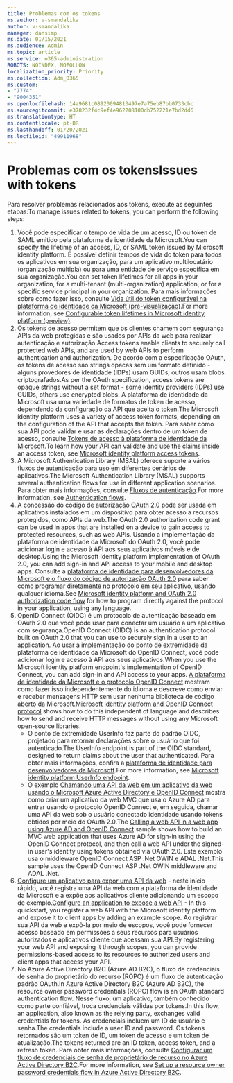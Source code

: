 ```yaml
---
title: Problemas com os tokens
ms.author: v-smandalika
author: v-smandalika
manager: dansimp
ms.date: 01/15/2021
ms.audience: Admin
ms.topic: article
ms.service: o365-administration
ROBOTS: NOINDEX, NOFOLLOW
localization_priority: Priority
ms.collection: Adm_O365
ms.custom:
- "7774"
- "9004351"
ms.openlocfilehash: 14a9681c08920094813497e7a75eb87bb0733cbc
ms.sourcegitcommit: e378232f4c9ef4e962208100db752221e7bd2dd6
ms.translationtype: HT
ms.contentlocale: pt-BR
ms.lasthandoff: 01/20/2021
ms.locfileid: "49911968"
---
```

# <a name="issues-with-tokens"></a><span data-ttu-id="8b0d7-102">Problemas com os tokens</span><span class="sxs-lookup"><span data-stu-id="8b0d7-102">Issues with tokens</span></span>

<span data-ttu-id="8b0d7-103">Para resolver problemas relacionados aos tokens, execute as seguintes etapas:</span><span class="sxs-lookup"><span data-stu-id="8b0d7-103">To manage issues related to tokens, you can perform the following steps:</span></span>

1. <span data-ttu-id="8b0d7-104">Você pode especificar o tempo de vida de um acesso, ID ou token de SAML emitido pela plataforma de identidade da Microsoft.</span><span class="sxs-lookup"><span data-stu-id="8b0d7-104">You can specify the lifetime of an access, ID, or SAML token issued by Microsoft identity platform.</span></span> <span data-ttu-id="8b0d7-105">É possível definir tempos de vida do token para todos os aplicativos em sua organização, para um aplicativo multilocatário (organização múltipla) ou para uma entidade de serviço específica em sua organização.</span><span class="sxs-lookup"><span data-stu-id="8b0d7-105">You can set token lifetimes for all apps in your organization, for a multi-tenant (multi-organization) application, or for a specific service principal in your organization.</span></span> <span data-ttu-id="8b0d7-106">Para mais informações sobre como fazer isso, consulte [Vida útil do token configurável na plataforma de identidade da Microsoft (pré-visualização)](https://docs.microsoft.com/azure/active-directory/develop/active-directory-configurable-token-lifetimes).</span><span class="sxs-lookup"><span data-stu-id="8b0d7-106">For more information, see [Configurable token lifetimes in Microsoft identity platform (preview)](https://docs.microsoft.com/azure/active-directory/develop/active-directory-configurable-token-lifetimes).</span></span>
2. <span data-ttu-id="8b0d7-107">Os tokens de acesso permitem que os clientes chamem com segurança APIs da web protegidas e são usados por APIs da web para realizar autenticação e autorização.</span><span class="sxs-lookup"><span data-stu-id="8b0d7-107">Access tokens enable clients to securely call protected web APIs, and are used by web APIs to perform authentication and authorization.</span></span> <span data-ttu-id="8b0d7-108">De acordo com a especificação OAuth, os tokens de acesso são strings opacas sem um formato definido - alguns provedores de identidade (IDPs) usam GUIDs, outros usam blobs criptografados.</span><span class="sxs-lookup"><span data-stu-id="8b0d7-108">As per the OAuth specification, access tokens are opaque strings without a set format - some identity providers (IDPs) use GUIDs, others use encrypted blobs.</span></span> <span data-ttu-id="8b0d7-109">A plataforma de identidade da Microsoft usa uma variedade de formatos de token de acesso, dependendo da configuração da API que aceita o token.</span><span class="sxs-lookup"><span data-stu-id="8b0d7-109">The Microsoft identity platform uses a variety of access token formats, depending on the configuration of the API that accepts the token.</span></span> <span data-ttu-id="8b0d7-110">Para saber como sua API pode validar e usar as declarações dentro de um token de acesso, consulte [Tokens de acesso à plataforma de identidade da Microsoft](https://docs.microsoft.com/azure/active-directory/develop/userinfo#calling-the-userinfo-endpoint).</span><span class="sxs-lookup"><span data-stu-id="8b0d7-110">To learn how your API can validate and use the claims inside an access token, see [Microsoft identity platform access tokens](https://docs.microsoft.com/azure/active-directory/develop/userinfo#calling-the-userinfo-endpoint).</span></span>
3. <span data-ttu-id="8b0d7-111">A Microsoft Authentication Library (MSAL) oferece suporte a vários fluxos de autenticação para uso em diferentes cenários de aplicativos.</span><span class="sxs-lookup"><span data-stu-id="8b0d7-111">The Microsoft Authentication Library (MSAL) supports several authentication flows for use in different application scenarios.</span></span> <span data-ttu-id="8b0d7-112">Para obter mais informações, consulte [Fluxos de autenticação](https://docs.microsoft.com/azure/active-directory/develop/msal-authentication-flows#how-each-flow-emits-tokens-and-codes).</span><span class="sxs-lookup"><span data-stu-id="8b0d7-112">For more information, see [Authentication flows](https://docs.microsoft.com/azure/active-directory/develop/msal-authentication-flows#how-each-flow-emits-tokens-and-codes).</span></span>
4. <span data-ttu-id="8b0d7-113">A concessão do código de autorização OAuth 2.0 pode ser usada em aplicativos instalados em um dispositivo para obter acesso a recursos protegidos, como APIs da web.</span><span class="sxs-lookup"><span data-stu-id="8b0d7-113">The OAuth 2.0 authorization code grant can be used in apps that are installed on a device to gain access to protected resources, such as web APIs.</span></span> <span data-ttu-id="8b0d7-114">Usando a implementação da plataforma de identidade da Microsoft do OAuth 2.0, você pode adicionar login e acesso à API aos seus aplicativos móveis e de desktop.</span><span class="sxs-lookup"><span data-stu-id="8b0d7-114">Using the Microsoft identity platform implementation of OAuth 2.0, you can add sign-in and API access to your mobile and desktop apps.</span></span> <span data-ttu-id="8b0d7-115">Consulte a [plataforma de identidade para desenvolvedores da Microsoft e o fluxo do código de autorização OAuth 2.0](https://docs.microsoft.com/azure/active-directory/develop/v2-oauth2-auth-code-flow#refresh-the-access-token) para saber como programar diretamente no protocolo em seu aplicativo, usando qualquer idioma.</span><span class="sxs-lookup"><span data-stu-id="8b0d7-115">See [Microsoft identity platform and OAuth 2.0 authorization code flow](https://docs.microsoft.com/azure/active-directory/develop/v2-oauth2-auth-code-flow#refresh-the-access-token) for how to program directly against the protocol in your application, using any language.</span></span>
5. <span data-ttu-id="8b0d7-116">OpenID Connect (OIDC) é um protocolo de autenticação baseado em OAuth 2.0 que você pode usar para conectar um usuário a um aplicativo com segurança.</span><span class="sxs-lookup"><span data-stu-id="8b0d7-116">OpenID Connect (OIDC) is an authentication protocol built on OAuth 2.0 that you can use to securely sign in a user to an application.</span></span> <span data-ttu-id="8b0d7-117">Ao usar a implementação do ponto de extremidade da plataforma de identidade da Microsoft do OpenID Connect, você pode adicionar login e acesso à API aos seus aplicativos.</span><span class="sxs-lookup"><span data-stu-id="8b0d7-117">When you use the Microsoft identity platform endpoint's implementation of OpenID Connect, you can add sign-in and API access to your apps.</span></span> <span data-ttu-id="8b0d7-118">[A plataforma de identidade da Microsoft e o protocolo OpenID Connect](https://docs.microsoft.com/azure/active-directory/develop/v2-protocols-oidc#send-the-sign-in-request) mostram como fazer isso independentemente do idioma e descreve como enviar e receber mensagens HTTP sem usar nenhuma biblioteca de código aberto da Microsoft.</span><span class="sxs-lookup"><span data-stu-id="8b0d7-118">[Microsoft identity platform and OpenID Connect protocol](https://docs.microsoft.com/azure/active-directory/develop/v2-protocols-oidc#send-the-sign-in-request) shows how to do this independent of language and describes how to send and receive HTTP messages without using any Microsoft open-source libraries.</span></span>
    - <span data-ttu-id="8b0d7-119">O ponto de extremidade UserInfo faz parte do padrão OIDC, projetado para retornar declarações sobre o usuário que foi autenticado.</span><span class="sxs-lookup"><span data-stu-id="8b0d7-119">The UserInfo endpoint is part of the OIDC standard, designed to return claims about the user that authenticated.</span></span> <span data-ttu-id="8b0d7-120">Para obter mais informações, confira a [plataforma de identidade para desenvolvedores da Microsoft](https://docs.microsoft.com/azure/active-directory/develop/userinfo#consider-use-an-id-token-instead).</span><span class="sxs-lookup"><span data-stu-id="8b0d7-120">For more information, see [Microsoft identity platform UserInfo endpoint](https://docs.microsoft.com/azure/active-directory/develop/userinfo#consider-use-an-id-token-instead).</span></span>
    - <span data-ttu-id="8b0d7-121">O exemplo [Chamando uma API da web em um aplicativo da web usando o Microsoft Azure Active Directory e OpenID Connect](https://docs.microsoft.com/samples/azure-samples/active-directory-dotnet-webapp-webapi-openidconnect/active-directory-dotnet-webapp-webapi-openidconnect/) mostra como criar um aplicativo da web MVC que usa o Azure AD para entrar usando o protocolo OpenID Connect e, em seguida, chamar uma API da web sob o usuário conectado identidade usando tokens obtidos por meio do OAuth 2.0.</span><span class="sxs-lookup"><span data-stu-id="8b0d7-121">The [Calling a web API in a web app using Azure AD and OpenID Connect](https://docs.microsoft.com/samples/azure-samples/active-directory-dotnet-webapp-webapi-openidconnect/active-directory-dotnet-webapp-webapi-openidconnect/) sample shows how to build an MVC web application that uses Azure AD for sign-in using the OpenID Connect protocol, and then call a web API under the signed-in user's identity using tokens obtained via OAuth 2.0.</span></span> <span data-ttu-id="8b0d7-122">Este exemplo usa o middleware OpenID Connect ASP .Net OWIN e ADAL .Net.</span><span class="sxs-lookup"><span data-stu-id="8b0d7-122">This sample uses the OpenID Connect ASP .Net OWIN middleware and ADAL .Net.</span></span>
6. <span data-ttu-id="8b0d7-123">[Configure um aplicativo para expor uma API da web](https://docs.microsoft.com/azure/active-directory/develop/quickstart-configure-app-expose-web-apis) - neste início rápido, você registra uma API da web com a plataforma de identidade da Microsoft e a expõe aos aplicativos cliente adicionando um escopo de exemplo.</span><span class="sxs-lookup"><span data-stu-id="8b0d7-123">[Configure an application to expose a web API](https://docs.microsoft.com/azure/active-directory/develop/quickstart-configure-app-expose-web-apis) - In this quickstart, you register a web API with the Microsoft identity platform and expose it to client apps by adding an example scope.</span></span> <span data-ttu-id="8b0d7-124">Ao registrar sua API da web e expô-la por meio de escopos, você pode fornecer acesso baseado em permissões a seus recursos para usuários autorizados e aplicativos cliente que acessam sua API.</span><span class="sxs-lookup"><span data-stu-id="8b0d7-124">By registering your web API and exposing it through scopes, you can provide permissions-based access to its resources to authorized users and client apps that access your API.</span></span>
7. <span data-ttu-id="8b0d7-125">No Azure Active Directory B2C (Azure AD B2C), o fluxo de credenciais de senha do proprietário do recurso (ROPC) é um fluxo de autenticação padrão OAuth.</span><span class="sxs-lookup"><span data-stu-id="8b0d7-125">In Azure Active Directory B2C (Azure AD B2C), the resource owner password credentials (ROPC) flow is an OAuth standard authentication flow.</span></span> <span data-ttu-id="8b0d7-126">Nesse fluxo, um aplicativo, também conhecido como parte confiável, troca credenciais válidas por tokens.</span><span class="sxs-lookup"><span data-stu-id="8b0d7-126">In this flow, an application, also known as the relying party, exchanges valid credentials for tokens.</span></span> <span data-ttu-id="8b0d7-127">As credenciais incluem um ID de usuário e senha.</span><span class="sxs-lookup"><span data-stu-id="8b0d7-127">The credentials include a user ID and password.</span></span> <span data-ttu-id="8b0d7-128">Os tokens retornados são um token de ID, um token de acesso e um token de atualização.</span><span class="sxs-lookup"><span data-stu-id="8b0d7-128">The tokens returned are an ID token, access token, and a refresh token.</span></span> <span data-ttu-id="8b0d7-129">Para obter mais informações, consulte [Configurar um fluxo de credenciais de senha de proprietário de recurso no Azure Active Directory B2C](https://docs.microsoft.com/azure/active-directory-b2c/add-ropc-policy?tabs=app-reg-ga&pivots=b2c-user-flow).</span><span class="sxs-lookup"><span data-stu-id="8b0d7-129">For more information, see [Set up a resource owner password credentials flow in Azure Active Directory B2C](https://docs.microsoft.com/azure/active-directory-b2c/add-ropc-policy?tabs=app-reg-ga&pivots=b2c-user-flow).</span></span> 

